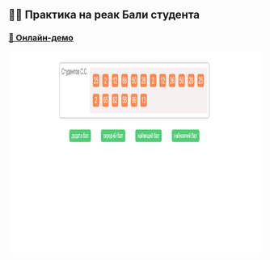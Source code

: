 ## 👩‍⚖️ Практика на реак Бали студента
### [🔗 Онлайн-демо](https://alexsand-r.github.io/students-list-react/)
<p align="center">
  <img src="img/45.png" alt="Image 1" width="800" height="400">
</p>


